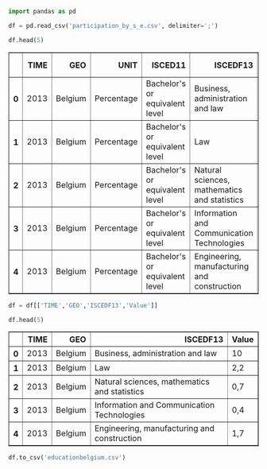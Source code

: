 ```python
import pandas as pd
```


```python
df = pd.read_csv('participation_by_s_e.csv', delimiter=';')
```


```python
df.head(5)
```




<div>
<style scoped>
    .dataframe tbody tr th:only-of-type {
        vertical-align: middle;
    }

    .dataframe tbody tr th {
        vertical-align: top;
    }

    .dataframe thead th {
        text-align: right;
    }
</style>
<table border="1" class="dataframe">
  <thead>
    <tr style="text-align: right;">
      <th></th>
      <th>TIME</th>
      <th>GEO</th>
      <th>UNIT</th>
      <th>ISCED11</th>
      <th>ISCEDF13</th>
      <th>SEX</th>
      <th>Value</th>
      <th>Flag and Footnotes</th>
    </tr>
  </thead>
  <tbody>
    <tr>
      <th>0</th>
      <td>2013</td>
      <td>Belgium</td>
      <td>Percentage</td>
      <td>Bachelor's or equivalent level</td>
      <td>Business, administration and law</td>
      <td>Females</td>
      <td>10</td>
      <td>NaN</td>
    </tr>
    <tr>
      <th>1</th>
      <td>2013</td>
      <td>Belgium</td>
      <td>Percentage</td>
      <td>Bachelor's or equivalent level</td>
      <td>Law</td>
      <td>Females</td>
      <td>2,2</td>
      <td>NaN</td>
    </tr>
    <tr>
      <th>2</th>
      <td>2013</td>
      <td>Belgium</td>
      <td>Percentage</td>
      <td>Bachelor's or equivalent level</td>
      <td>Natural sciences, mathematics and statistics</td>
      <td>Females</td>
      <td>0,7</td>
      <td>NaN</td>
    </tr>
    <tr>
      <th>3</th>
      <td>2013</td>
      <td>Belgium</td>
      <td>Percentage</td>
      <td>Bachelor's or equivalent level</td>
      <td>Information and Communication Technologies</td>
      <td>Females</td>
      <td>0,4</td>
      <td>NaN</td>
    </tr>
    <tr>
      <th>4</th>
      <td>2013</td>
      <td>Belgium</td>
      <td>Percentage</td>
      <td>Bachelor's or equivalent level</td>
      <td>Engineering, manufacturing and construction</td>
      <td>Females</td>
      <td>1,7</td>
      <td>NaN</td>
    </tr>
  </tbody>
</table>
</div>




```python
df = df[['TIME','GEO','ISCEDF13','Value']]
```


```python
df.head(5)
```




<div>
<style scoped>
    .dataframe tbody tr th:only-of-type {
        vertical-align: middle;
    }

    .dataframe tbody tr th {
        vertical-align: top;
    }

    .dataframe thead th {
        text-align: right;
    }
</style>
<table border="1" class="dataframe">
  <thead>
    <tr style="text-align: right;">
      <th></th>
      <th>TIME</th>
      <th>GEO</th>
      <th>ISCEDF13</th>
      <th>Value</th>
    </tr>
  </thead>
  <tbody>
    <tr>
      <th>0</th>
      <td>2013</td>
      <td>Belgium</td>
      <td>Business, administration and law</td>
      <td>10</td>
    </tr>
    <tr>
      <th>1</th>
      <td>2013</td>
      <td>Belgium</td>
      <td>Law</td>
      <td>2,2</td>
    </tr>
    <tr>
      <th>2</th>
      <td>2013</td>
      <td>Belgium</td>
      <td>Natural sciences, mathematics and statistics</td>
      <td>0,7</td>
    </tr>
    <tr>
      <th>3</th>
      <td>2013</td>
      <td>Belgium</td>
      <td>Information and Communication Technologies</td>
      <td>0,4</td>
    </tr>
    <tr>
      <th>4</th>
      <td>2013</td>
      <td>Belgium</td>
      <td>Engineering, manufacturing and construction</td>
      <td>1,7</td>
    </tr>
  </tbody>
</table>
</div>




```python
df.to_csv('educationbelgium.csv')
```


```python

```
